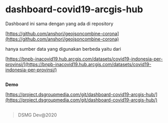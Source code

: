 # dashboard-covid19-arcgis-hub

Dashboard ini sama dengan yang ada di repository

[https://github.com/anshori/geojsoncombine-corona](https://github.com/anshori/geojsoncombine-corona)

hanya sumber data yang digunakan berbeda yaitu dari

[https://bnpb-inacovid19.hub.arcgis.com/datasets/covid19-indonesia-per-provinsi/](https://bnpb-inacovid19.hub.arcgis.com/datasets/covid19-indonesia-per-provinsi/)

##
**Demo**

[https://project.dsgroupmedia.com/git/dashboard-covid19-arcgis-hub/](https://project.dsgroupmedia.com/git/dashboard-covid19-arcgis-hub/)

##
> DSMG Dev@2020